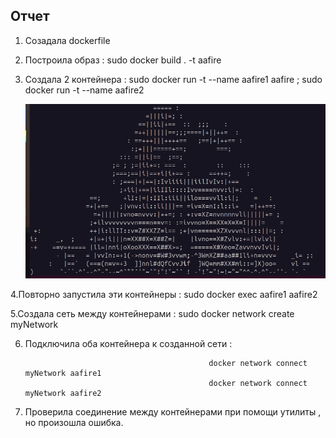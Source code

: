 ## Отчет
1. Созадала dockerfile
2. Построила образ : sudo docker build . -t aafire
3. Создала 2 контейнера : sudo docker run -t --name aafire1 aafire ; sudo docker run -t --name aafire2

   ![скриншот](https://github.com/kamilla-itmo/lab4/blob/main/fire.png)

4.Повторно запустила эти контейнеры : sudo docker exec aafire1 aafire2

5.Создала сеть между контейнерами : sudo docker network create myNetwork

6. Подключила оба контейнера к созданной сети :

                                                docker network connect myNetwork aafire1
                                                docker network connect myNetwork aafire2
   
7. Проверила соединение между контейнерами при помощи утилиты , но произошла ошибка. 

